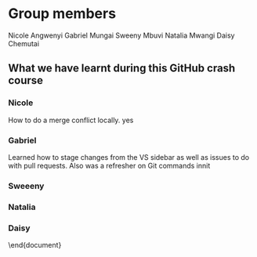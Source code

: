 # Group members
Nicole Angwenyi
Gabriel Mungai
Sweeny Mbuvi
Natalia Mwangi
Daisy Chemutai


## What we have learnt during this GitHub crash course

### Nicole
How to do a merge conflict locally. yes

### Gabriel
Learned how to stage changes from the VS sidebar as well as issues to do with pull requests.
Also was a refresher on Git commands innit

### Sweeeny

### Natalia

### Daisy
\end{document}